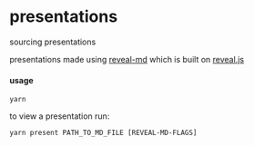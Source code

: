 # presentations

sourcing presentations

presentations made using [reveal-md](https://github.com/webpro/reveal-md) which is built on [reveal.js](https://github.com/hakimel/reveal.js/)
#### usage

```
yarn
```

to view a presentation run:
```
yarn present PATH_TO_MD_FILE [REVEAL-MD-FLAGS]
```